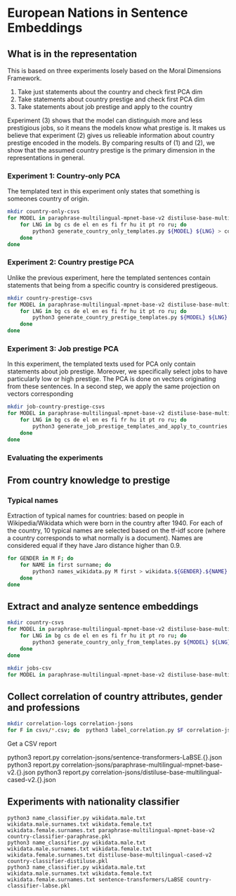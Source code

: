 # European Nations in Sentence Embeddings

## What is in the representation

This is based on three experiments losely based on the Moral Dimensions
Framework.

1. Take just statements about the country and check first PCA dim
2. Take statements about country prestige and check first PCA dim
3. Take statements about job prestige and apply to the country

Experiment (3) shows that the model can distinguish more and less prestigious
jobs, so it means the models know what prestige is. It makes us believe that
experiment (2) gives us relieable information about country prestige encoded in
the models. By comparing results of (1) and (2), we show that the assumed
country prestige is the primary dimension in the representations in general.

### Experiment 1: Country-only PCA

The templated text in this experiment only states that something is someones
country of origin.

```bash
mkdir country-only-csvs
for MODEL in paraphrase-multilingual-mpnet-base-v2 distiluse-base-multilingual-cased-v2 sentence-transformers/LaBSE; do
    for LNG in bg cs de el en es fi fr hu it pt ro ru; do
        python3 generate_country_only_templates.py ${MODEL} ${LNG} > country-only-csvs/${MODEL/\//-}.${LNG}.csv;
    done
done
```

### Experiment 2: Country prestige PCA

Unlike the previous experiment, here the templated sentences contain statements
that being from a specific country is considered prestigeous.

```bash
mkdir country-prestige-csvs
for MODEL in paraphrase-multilingual-mpnet-base-v2 distiluse-base-multilingual-cased-v2 sentence-transformers/LaBSE; do
    for LNG in bg cs de el en es fi fr hu it pt ro ru; do
        python3 generate_country_prestige_templates.py ${MODEL} ${LNG} country-prestige-csvs/${MODEL/\//-}.${LNG}.csv;
    done
done
```

### Experiment 3: Job prestige PCA

In this experiment, the templated texts used for PCA only contain statements
about job prestige. Moreover, we specifically select jobs to have particularly
low or high prestige. The PCA is done on vectors originating from these
sentences. In a second step, we apply the same projection on vectors
corresponding

```bash
mkdir job-country-prestige-csvs
for MODEL in paraphrase-multilingual-mpnet-base-v2 distiluse-base-multilingual-cased-v2 sentence-transformers/LaBSE; do
    for LNG in bg cs de el en es fi fr hu it pt ro ru; do
        python3 generate_job_prestige_templates_and_apply_to_countries.py ${MODEL} ${LNG} job-country-prestige-csvs/${MODEL/\//-}.${LNG}.{job,country}.csv
    done
done
```

### Evaluating the experiments


## From country knowledge to prestige

### Typical names

Extraction of typical names for countries: based on people in
Wikipedia/Wikidata which were born in the country after 1940. For each of the
country, 10 typical names are selected based on the tf-idf score (where a
country corresponds to what normally is a document). Names are considered equal
if they have Jaro distance higher than 0.9.

```bash
for GENDER in M F; do
    for NAME in first surname; do
        python3 names_wikidata.py M first > wikidata.${GENDER}.${NAME}.txt
    done
done
``````

## Extract and analyze sentence embeddings

```bash
mkdir country-csvs
for MODEL in paraphrase-multilingual-mpnet-base-v2 distiluse-base-multilingual-cased-v2 sentence-transformers/LaBSE; do
    for LNG in bg cs de el en es fi fr hu it pt ro ru; do
        python3 generate_country_only_from_templates.py ${MODEL} ${LNG} wikidata.male.txt wikidata.female.txt > country-csvs3/${MODEL/\//-}.${LNG}.csv
    done
done

mkdir jobs-csv
for MODEL in paraphrase-multilingual-mpnet-base-v2 distiluse-base-multilingual-cased-v2 sentence-transformers/LaBSE; do for LNG in bg cs de el en es fi fr hu it pt ro ru; do echo $MODEL --- ${LNG}; python3 generate_country_prestige_templates.py ${MODEL} ${LNG} job-csvs/${MODEL/\//-}.${LNG}.{job,country}.csv; done; done
```

## Collect correlation of country attributes, gender and professions

```bash
mkdir correlation-logs correlation-jsons
for F in csvs/*.csv; do  python3 label_correlation.py $F correlation-jsons/$(basename $F | sed -e 's/\.csv/.json/') > correlation-logs/$(basename $F | sed -e 's/\.csv/.log/') ; done
```

Get a CSV report

python3 report.py correlation-jsons/sentence-transformers-LaBSE.{}.json
python3 report.py correlation-jsons/paraphrase-multilingual-mpnet-base-v2.{}.json
python3 report.py correlation-jsons/distiluse-base-multilingual-cased-v2.{}.json

## Experiments with nationality classifier

```
python3 name_classifier.py wikidata.male.txt wikidata.male.surnames.txt wikidata.female.txt wikidata.female.surnames.txt paraphrase-multilingual-mpnet-base-v2 country-classifier-paraphrase.pkl
python3 name_classifier.py wikidata.male.txt wikidata.male.surnames.txt wikidata.female.txt wikidata.female.surnames.txt distiluse-base-multilingual-cased-v2 country-classifier-distiluse.pkl
python3 name_classifier.py wikidata.male.txt wikidata.male.surnames.txt wikidata.female.txt wikidata.female.surnames.txt sentence-transformers/LaBSE country-classifier-labse.pkl
```

